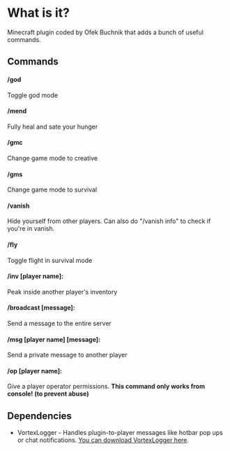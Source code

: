 # What is it?
Minecraft plugin coded by Ofek Buchnik that adds a bunch of useful commands.

## Commands
#### /god
Toggle god mode

#### /mend
Fully heal and sate your hunger

#### /gmc
Change game mode to creative

#### /gms
Change game mode to survival

#### /vanish
Hide yourself from other players.
Can also do "/vanish info" to check if you're in vanish.

#### /fly
Toggle flight in survival mode

#### /inv [player name]:
Peak inside another player's inventory

#### /broadcast [message]:
Send a message to the entire server

#### /msg [player name] [message]:
Send a private message to another player

#### /op [player name]:
Give a player operator permissions. **This command only works from console! (to prevent abuse)**

## Dependencies
- VortexLogger - Handles plugin-to-player messages like hotbar pop ups or chat notifications. [You can download VortexLogger here](https://github.com/Gemesil/VortexLogger/releases/tag/v1.0.0).
